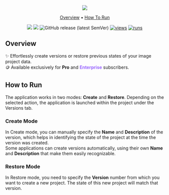 <div align='center' markdown> 
<img src="https://github.com/supervisely-ecosystem/data-versioning/assets/57998637/acad95dc-abb3-4407-bbaf-2db0734ba126" /> <br>

<p align='center'>
  <a href='#overview'>Overview</a> •
  <a href='#how-to-run'>How To Run</a>
</p>

[![](https://img.shields.io/badge/supervisely-ecosystem-brightgreen)](../../../../supervisely-ecosystem/data-versioning)
[![](https://img.shields.io/badge/slack-chat-green.svg?logo=slack)](https://supervisely.com/slack)
![GitHub release (latest SemVer)](https://img.shields.io/github/v/release/supervisely-ecosystem/data-versioning)
[![views](https://app.supervisely.com/img/badges/views/supervisely-ecosystem/data-versioning.png)](https://supervisely.com)
[![runs](https://app.supervisely.com/img/badges/runs/supervisely-ecosystem/data-versioning.png)](https://supervisely.com)

</div>

## Overview

✨ Effortlessly create versions or restore previous states of your image project data. 
<br>🪙 Available exclusively for **Pro** and <span style="color:#96f">**Enterprise**</span> subscribers.

## How to Run

The application works in two modes: **Create** and **Restore**. Depending on the selected action, the application is launched within the project under the Versions tab.

### **Create Mode**

In Create mode, you can manually specify the **Name** and **Description** of the version, which helps in identifying the state of the project at the time the version was created. <br>Some applications can create versions automatically, using their own **Name** and **Description** that make them easily recognizable.

### **Restore Mode**
In Restore mode, you need to specify the **Version** number from which you want to create a new project. The state of this new project will match that version.
